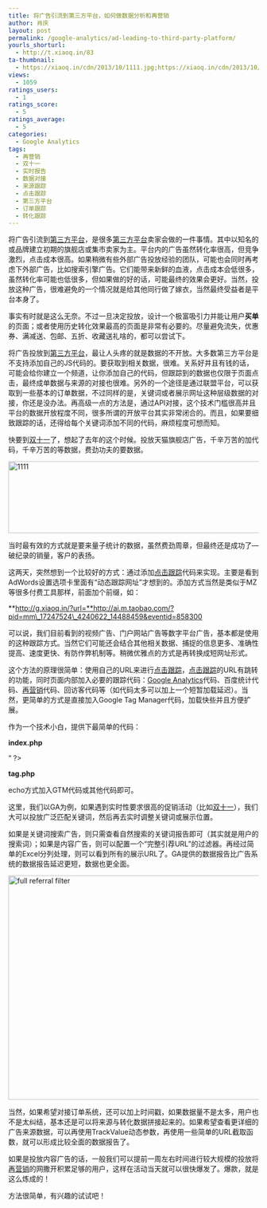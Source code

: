 ```yaml
---
title: 将广告引流到第三方平台，如何做数据分析和再营销
author: 肖庆
layout: post
permalink: /google-analytics/ad-leading-to-third-party-platform/
yourls_shorturl:
  - http://t.xiaoq.in/83
ta-thumbnail:
  - https://xiaoq.in/cdn/2013/10/1111.jpg;https://xiaoq.in/cdn/2013/10/full-referral-filter1.png;
views:
  - 1059
ratings_users:
  - 1
ratings_score:
  - 5
ratings_average:
  - 5
categories:
  - Google Analytics
tags:
  - 再营销
  - 双十一
  - 实时报告
  - 数据对接
  - 来源跟踪
  - 点击跟踪
  - 第三方平台
  - 订单跟踪
  - 转化跟踪
---
```

将广告引流到<span class='wp_keywordlink_affiliate'><a href="https://xiaoq.in/tag/%e7%ac%ac%e4%b8%89%e6%96%b9%e5%b9%b3%e5%8f%b0/" title="查看第三方平台中的全部文章" target="_blank">第三方平台</a></span>，是很多<span class='wp_keywordlink_affiliate'><a href="https://xiaoq.in/tag/%e7%ac%ac%e4%b8%89%e6%96%b9%e5%b9%b3%e5%8f%b0/" title="查看第三方平台中的全部文章" target="_blank">第三方平台</a></span>卖家会做的一件事情。其中以知名的或品牌建立初期的旗舰店或集市卖家为主。平台内的广告虽然转化率很高，但竞争激烈，点击成本很高。如果稍微有些外部广告投放经验的团队，可能也会同时再考虑下外部广告，比如搜索引擎广告。它们能带来新鲜的血液，点击成本会低很多，虽然转化率可能也低很多，但如果做的好的话，可能最终的效果会更好。当然，投放这种广告，很难避免的一个情况就是给其他同行做了嫁衣，当然最终受益者是平台本身了。

事实有时就是这么无奈。不过一旦决定投放，设计一个极富吸引力并能让用户**买单**的页面；或者使用历史转化效果最高的页面是非常有必要的。尽量避免流失，优惠券、满减送、包邮、五折、收藏送礼啥的，都可以尝试下。

将广告投放到<span class='wp_keywordlink_affiliate'><a href="https://xiaoq.in/tag/%e7%ac%ac%e4%b8%89%e6%96%b9%e5%b9%b3%e5%8f%b0/" title="查看第三方平台中的全部文章" target="_blank">第三方平台</a></span>，最让人头疼的就是数据的不开放。大多数第三方平台是不支持添加自己的JS代码的。要获取到相关数据，很难。关系好并且有钱的话，可能会给你建立一个频道，让你添加自己的代码，但跟踪到的数据也仅限于页面点击，最终成单数据与来源的对接也很难。另外的一个途径是通过联盟平台，可以获取到一些基本的订单数据，不过同样的是，关键词或者展示网址这种层级数据的对接，你还是没办法。再高级一点的方法是，通过API对接，这个技术门槛很高并且平台的数据开放程度不同，很多所谓的开放平台其实非常闭合的。而且，如果要细致跟踪的话，还得给每个关键词添加不同的代码，麻烦程度可想而知。

快要到<span class='wp_keywordlink_affiliate'><a href="https://xiaoq.in/tag/%e5%8f%8c%e5%8d%81%e4%b8%80/" title="查看双十一中的全部文章" target="_blank">双十一</a></span>了，想起了去年的这个时候。投放天猫旗舰店广告，千辛万苦的加代码，千辛万苦的等数据，费劲功夫的要数据。

<a href="http://g.xiaoq.in/?url=http://ai.m.taobao.com/?pid=mm_17247524_4240622_14488459&eventid=858300" target="_blank"><img class="alignnone  wp-image-1398" alt="1111" src="https://xiaoq.in/cdn/2013/10/1111.jpg" width="600" height="144" /></a>

当时最有效的方式就是要来量子统计的数据，虽然费劲周章，但最终还是成功了—破纪录的销量，客户的表扬。

这两天，突然想到一个比较好的方式：通过添加<span class='wp_keywordlink_affiliate'><a href="https://xiaoq.in/tag/%e7%82%b9%e5%87%bb%e8%b7%9f%e8%b8%aa/" title="查看点击跟踪中的全部文章" target="_blank">点击跟踪</a></span>代码来实现。主要是看到AdWords设置选项卡里面有“动态跟踪网址”才想到的。添加方式当然是类似于MZ等很多付费工具那样，前面加个前缀，如：

**http://g.xiaoq.in/?url=**http://ai.m.taobao.com/?pid=mm\_17247524\_4240622_14488459&eventid=858300

可以说，我们目前看到的视频广告、门户网站广告等数字平台广告，基本都是使用的这种跟踪方式。当然它们可能还会结合其他相关数据、捕捉的信息更多、准确性提高、速度更快、有防作弊机制等。稍微优雅点的方式是再转换成短网址形式。

这个方法的原理很简单：使用自己的URL来进行<span class='wp_keywordlink_affiliate'><a href="https://xiaoq.in/tag/%e7%82%b9%e5%87%bb%e8%b7%9f%e8%b8%aa/" title="查看点击跟踪中的全部文章" target="_blank">点击跟踪</a></span>，<span class='wp_keywordlink_affiliate'><a href="https://xiaoq.in/tag/%e7%82%b9%e5%87%bb%e8%b7%9f%e8%b8%aa/" title="查看点击跟踪中的全部文章" target="_blank">点击跟踪</a></span>的URL有跳转的功能，同时页面内部加入必要的跟踪代码：<span class='wp_keywordlink'><a href="https://xiaoq.in/google-analytics/" title="Google Analytics" target="_blank">Google Analytics</a></span>代码、百度统计代码、<span class='wp_keywordlink_affiliate'><a href="https://xiaoq.in/tag/%e5%86%8d%e8%90%a5%e9%94%80/" title="查看再营销中的全部文章" target="_blank">再营销</a></span>代码、回访客代码等（如代码太多可以加上一个短暂加载延迟）。当然，更简单的方式是直接加入Google Tag Manager代码，加载快些并且方便扩展。

作为一个技术小白，提供下最简单的代码：

**index.php**

<?php  
include &#8216;tag.php&#8217;;  
$url = str\_replace(&#8216;url=&#8217;,&#8221;,$\_SERVER['QUERY_STRING']);  
echo &#8220;<meta http-equiv=&#8217;refresh&#8217; content=&#8217;0;url=$url&#8217; />&#8221;  
?>

**tag.php**

echo方式加入GTM代码或其他代码即可。

这里，我们以GA为例，如果遇到实时性要求很高的促销活动（比如<span class='wp_keywordlink_affiliate'><a href="https://xiaoq.in/tag/%e5%8f%8c%e5%8d%81%e4%b8%80/" title="查看双十一中的全部文章" target="_blank">双十一</a></span>），我们大可以投放广泛匹配关键词，然后再去实时调整关键词或展示位置。

如果是关键词搜索广告，则只需查看自然搜索的关键词报告即可（其实就是用户的搜索词）；如果是内容广告，则可以配置一个“完整引荐URL”的过滤器。再经过简单的Excel分列处理，则可以看到所有的展示URL了。GA提供的数据报告比广告系统的数据报告延迟更短，数据也更全面。

<img class="alignnone size-full wp-image-1400" alt="full referral filter" src="https://xiaoq.in/cdn/2013/10/full-referral-filter1.png" width="700" height="450" />

当然，如果希望对接订单系统，还可以加上时间戳，如果数据量不是太多，用户也不是太纠结，基本还是可以将来源与转化数据拼接起来的。如果希望查看更详细的广告来源数据，可以再使用TrackValue动态参数，再使用一些简单的URL截取函数，就可以形成比较全面的数据报告了。

如果是投放内容广告的话，一般我们可以提前一周左右时间进行较大规模的投放将<span class='wp_keywordlink_affiliate'><a href="https://xiaoq.in/tag/%e5%86%8d%e8%90%a5%e9%94%80/" title="查看再营销中的全部文章" target="_blank">再营销</a></span>的网撒开积累足够的用户，这样在活动当天就可以很快爆发了。爆款，就是这么炼成的！

方法很简单，有兴趣的试试吧！

&nbsp;